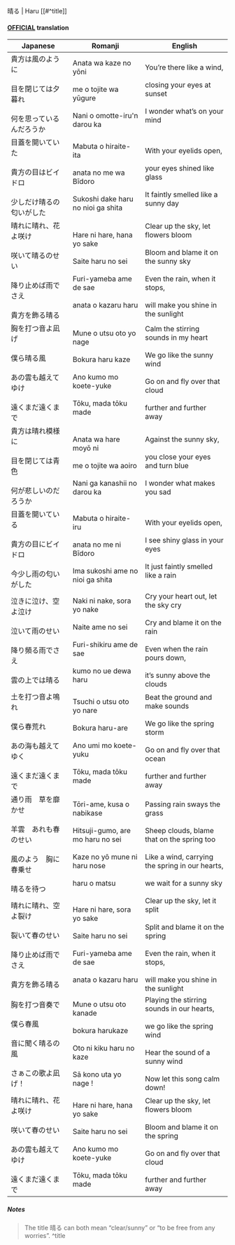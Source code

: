 晴る | Haru [[#^title]]
#### [OFFICIAL](https://yorushika.com/lyrics/detail/65/?lang=en) translation

| Japanese                                                   | Romanji                                                                                                                   | English                                                                                                                                                              |
| ---------------------------------------------------------- | ------------------------------------------------------------------------------------------------------------------------- | -------------------------------------------------------------------------------------------------------------------------------------------------------------------- |
| 貴方は風のように<br><br>目を閉じては夕暮れ<br><br>何を思っているんだろうか              | Anata wa kaze no yōni<br><br>me o tojite wa yūgure<br><br>Nani o omotte-iru'n darou ka                                    | You’re there like a wind,<br><br>closing your eyes at sunset<br><br>I wonder what’s on your mind                                                                     |
| 目蓋を開いていた<br><br>貴方の目はビイドロ<br><br>少しだけ晴るの匂いがした              | Mabuta o hiraite-ita<br><br>anata no me wa Bīdoro<br><br>Sukoshi dake haru no nioi ga shita                               | With your eyelids open,<br><br>your eyes shined like glass<br><br>It faintly smelled like a sunny day                                                                |
| 晴れに晴れ、花よ咲け<br><br>咲いて晴るのせい<br><br>降り止めば雨でさえ<br><br>貴方を飾る晴る | Hare ni hare, hana yo sake<br><br>Saite haru no sei<br><br>Furi-yameba ame de sae<br><br>anata o kazaru haru              | Clear up the sky, let flowers bloom<br><br>Bloom and blame it on the sunny sky<br><br>Even the rain, when it stops,<br><br>will make you shine in the sunlight       |
| 胸を打つ音よ凪げ<br><br>僕ら晴る風<br><br>あの雲も越えてゆけ<br><br>遠くまだ遠くまで     | Mune o utsu oto yo nage<br><br>Bokura haru kaze<br><br>Ano kumo mo koete-yuke<br><br>Tōku, mada tōku made                 | Calm the stirring sounds in my heart<br><br>We go like the sunny wind<br><br>Go on and fly over that cloud<br><br>further and further away                           |
| 貴方は晴れ模様に<br><br>目を閉じては青色<br><br>何が悲しいのだろうか                 | Anata wa hare moyō ni<br><br>me o tojite wa aoiro<br><br>Nani ga kanashii no darou ka                                     | Against the sunny sky,<br><br>you close your eyes and turn blue<br><br>I wonder what makes you sad                                                                   |
| 目蓋を開いている<br><br>貴方の目にビイドロ<br><br>今少し雨の匂いがした                | Mabuta o hiraite-iru<br><br>anata no me ni Bīdoro<br><br>Ima sukoshi ame no nioi ga shita                                 | With your eyelids open,<br><br>I see shiny glass in your eyes<br><br>It just faintly smelled like a rain                                                             |
| 泣きに泣け、空よ泣け<br><br>泣いて雨のせい<br><br>降り頻る雨でさえ<br><br>雲の上では晴る   | Naki ni nake, sora yo nake<br><br>Naite ame no sei<br><br>Furi-shikiru ame de sae<br><br>kumo no ue dewa haru             | Cry your heart out, let the sky cry<br><br>Cry and blame it on the rain<br><br>Even when the rain pours down,<br><br>it’s sunny above the clouds                     |
| 土を打つ音よ鳴れ<br><br>僕ら春荒れ<br><br>あの海も越えてゆく<br><br>遠くまだ遠くまで     | Tsuchi o utsu oto yo nare<br><br>Bokura haru-are<br><br>Ano umi mo koete-yuku<br><br>Tōku, mada tōku made                 | Beat the ground and make sounds<br><br>We go like the spring storm<br><br>Go on and fly over that ocean<br><br>further and further away                              |
| 通り雨　草を靡かせ<br><br>羊雲　あれも春のせい<br><br>風のよう　胸に春乗せ<br><br>晴るを待つ | Tōri-ame, kusa o nabikase<br><br>Hitsuji-gumo, are mo haru no sei<br><br>Kaze no yō mune ni haru nose<br><br>haru o matsu | Passing rain sways the grass<br><br>Sheep clouds, blame that on the spring too<br><br>Like a wind, carrying the spring in our hearts,<br><br>we wait for a sunny sky |
| 晴れに晴れ、空よ裂け<br><br>裂いて春のせい<br><br>降り止めば雨でさえ<br><br>貴方を飾る晴る  | Hare ni hare, sora yo sake<br><br>Saite haru no sei<br><br>Furi-yameba ame de sae<br><br>anata o kazaru haru              | Clear up the sky, let it split<br><br>Split and blame it on the spring<br><br>Even the rain, when it stops,<br><br>will make you shine in the sunlight               |
| 胸を打つ音奏で<br><br>僕ら春風<br><br>音に聞く晴るの風<br><br>さぁこの歌よ凪げ！       | Mune o utsu oto kanade<br><br>bokura harukaze<br><br>Oto ni kiku haru no kaze<br><br>Sā kono uta yo nage !                | Playing the stirring sounds in our hearts,<br><br>we go like the spring wind<br><br>Hear the sound of a sunny wind<br><br>Now let this song calm down!               |
| 晴れに晴れ、花よ咲け<br><br>咲いて春のせい<br><br>あの雲も越えてゆけ<br><br>遠くまだ遠くまで | Hare ni hare, hana yo sake<br><br>Saite haru no sei<br><br>Ano kumo mo koete-yuke<br><br>Tōku, mada tōku made             | Clear up the sky, let flowers bloom<br><br>Bloom and blame it on the spring<br><br>Go on and fly over that cloud<br><br>further and further away                     |
##### Notes
>The title 晴る can both mean “clear/sunny” or “to be free from any worries”. ^title